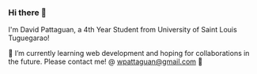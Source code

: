 ### Hi there 👋
I'm David Pattaguan, a 4th Year Student from University of Saint Louis Tuguegarao!


<!--**davidpattaguan/davidpattaguan** is a ✨ _special_ ✨ repository because its `README.md` (this file) appears on your GitHub profile.-->

🌱 I’m currently learning web development and hoping for collaborations in the future. Please contact me! @ wpattaguan@gmail.com 📧


